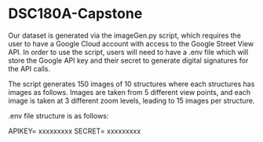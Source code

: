 # DSC180A-Capstone

Our dataset is generated via the imageGen.py script, which requires the user to have a Google Cloud account with access to the Google Street View API. In order to use the script, users will need to have a .env file which will store the Google API key and their secret to generate digital signatures for the API calls. 

The script generates 150 images of 10 structures where each structures has images as follows.
Images are taken from 5 different view points, and each image is taken at 3 different zoom levels, leading to 15 images per structure. 


.env file structure is as follows:

APIKEY= xxxxxxxxx
SECRET= xxxxxxxxx